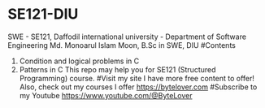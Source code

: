 # SE121-DIU
SWE - SE121, Daffodil international university - Department of Software Engineering
Md. Monoarul Islam Moon, B.Sc in SWE, DIU
#Contents
1. Condition and logical problems in C
2. Patterns in C
This repo may help you for SE121 (Structured Programming) course.
#Visit my site
I have more free content to offer! Also, check out my courses I offer
https://bytelover.com
#Subscribe to my Youtube
https://www.youtube.com/@ByteLover
